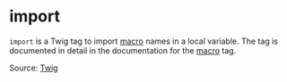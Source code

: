 # import

`import` is a Twig tag to import [macro](https://twig.symfony.com/doc/3.x/tags/macro.html) names in a local variable.
The tag is documented in detail in the documentation for the [macro](https://twig.symfony.com/doc/3.x/tags/macro.html)
tag.

Source: [Twig](https://twig.symfony.com/import)